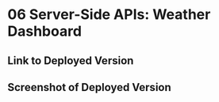 # 06 Server-Side APIs: Weather Dashboard



## Link to Deployed Version



## Screenshot of Deployed Version

